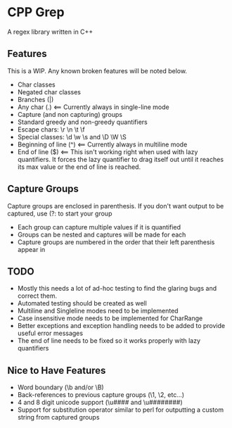 # CPP Grep

A regex library written in C++


## Features

This is a WIP. Any known broken features will be noted below.

- Char classes
- Negated char classes
- Branches (|)
- Any char (.) <== Currently always in single-line mode
- Capture (and non capturing) groups
- Standard greedy and non-greedy quantifiers
- Escape chars: \r \n \t \f
- Special classes: \d \w \s and \D \W \S
- Beginning of line (^)	<== Currently always in multiline mode
- End of line ($) 		<== This isn't working right when used with lazy quantifiers. It forces the lazy quantifier to drag itself out until it reaches its max value or the end of line is reached.


## Capture Groups

Capture groups are enclosed in parenthesis. If you don't want output to be captured, use (?: to start your group

- Each group can capture multiple values if it is quantified
- Groups can be nested and captures will be made for each
- Capture groups are numbered in the order that their left parenthesis appear in


## TODO

- Mostly this needs a lot of ad-hoc testing to find the glaring bugs and correct them. 
- Automated testing should be created as well
- Multiline and Singleline modes need to be implemented
- Case insensitive mode needs to be implemented for CharRange
- Better exceptions and exception handling needs to be added to provide useful error messages
- The end of line needs to be fixed so it works properly with lazy quantifiers


## Nice to Have Features
- Word boundary (\b and/or \B)
- Back-references to previous capture groups (\1, \2, etc...)
- 4 and 8 digit unicode support (\u#### and \u########)
- Support for substitution operator similar to perl for outputting a custom string from captured groups
